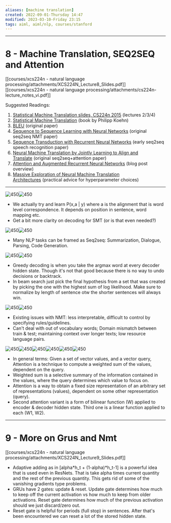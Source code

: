 ```yaml
---
aliases: [machine translation]
created: 2022-09-01-Thursday 14:47
modified: 2023-03-10-Friday 23:15
tags: aiml, aiml/nlp, courses/stanford
---
```



---

# 8 - Machine Translation, SEQ2SEQ and Attention

[[courses/xcs224n - natural language processing/attachments/XCS224N_Lecture8_Slides.pdf]]
[[courses/xcs224n - natural language processing/attachments/cs224n-lecture_notes_vi.pdf]]

Suggested Readings:

1. [Statistical Machine Translation slides, CS224n 2015](https://web.stanford.edu/class/archive/cs/cs224n/cs224n.1162/syllabus.shtml) (lectures 2/3/4)
2. [Statistical Machine Translation](https://www.cambridge.org/core/books/statistical-machine-translation/94EADF9F680558E13BE759997553CDE5) (book by Philipp Koehn)
3. [BLEU](https://www.aclweb.org/anthology/P02-1040.pdf) (original paper)
4. [Sequence to Sequence Learning with Neural Networks](https://arxiv.org/pdf/1409.3215.pdf) (original seq2seq NMT paper)
5. [Sequence Transduction with Recurrent Neural Networks](https://arxiv.org/pdf/1211.3711.pdf) (early seq2seq speech recognition paper)
6. [Neural Machine Translation by Jointly Learning to Align and Translate](https://arxiv.org/pdf/1409.0473.pdf) (original seq2seq+attention paper)
7. [Attention and Augmented Recurrent Neural Networks](https://distill.pub/2016/augmented-rnns/) (blog post overview)
8. [Massive Exploration of Neural Machine Translation Architectures](https://arxiv.org/pdf/1703.03906.pdf) (practical advice for hyperparameter choices)
---

![450](courses/xcs224n%20-%20natural%20language%20processing/attachments/image41.png)![450](courses/xcs224n%20-%20natural%20language%20processing/attachments/image62.png)

- We actually try and learn P(x,a | y) where a is the alignment that is word level correspondence. It depends on position in sentence, word mapping etc.
- Get a bit more clarity on decoding for SMT (or is that even needed?)

![450](courses/xcs224n%20-%20natural%20language%20processing/attachments/image77.png)![450](courses/xcs224n%20-%20natural%20language%20processing/attachments/image28.png)

- Many NLP tasks can be framed as Seq2seq: Summarization, Dialogue, Parsing, Code Generation.

![450](courses/xcs224n%20-%20natural%20language%20processing/attachments/image2.png)![450](courses/xcs224n%20-%20natural%20language%20processing/attachments/image22.png)

- Greedy decoding is when you take the argmax word at every decoder hidden state. Though it's not that good because there is no way to undo decisions or backtrack.
- In beam search just pick the final hypothesis from a set that was created by picking the one with the highest sum of log likelihood. Make sure to normalize by length of sentence otw the shorter sentences will always win.

![450](courses/xcs224n%20-%20natural%20language%20processing/attachments/image44.png)![450](courses/xcs224n%20-%20natural%20language%20processing/attachments/image52.png)

- Existing issues with NMT: less interpretable, difficult to control by specifying rules/guidelines.
- Can't deal with out of vocabulary words; Domain mismatch between train & test; maintaining context over longer texts; low resource language pairs.

![450](courses/xcs224n%20-%20natural%20language%20processing/attachments/image7.png)![450](courses/xcs224n%20-%20natural%20language%20processing/attachments/image34.png)![450](courses/xcs224n%20-%20natural%20language%20processing/attachments/image64.png)![450](courses/xcs224n%20-%20natural%20language%20processing/attachments/image58.png)![450](courses/xcs224n%20-%20natural%20language%20processing/attachments/image50.png)![450](courses/xcs224n%20-%20natural%20language%20processing/attachments/image84.png)

- In general terms: Given a set of vector values, and a vector query, Attention is a technique to compute a weighted sum of the values, dependent on the query.
- Weighted sum is a selective summary of the information contained in the values, where the query determines which value to focus on.
- Attention is a way to obtain a fixed size representation of an arbitrary set of representations (values), dependent on some other representation (query).
- Second attention variant is a form of bilinear function (W) applied to encoder & decoder hidden state. Third one is a linear function applied to each (W1, W2).

---

# 9 - More on Grus and Nmt

[[courses/xcs224n - natural language processing/attachments/XCS224N_Lecture9_Slides.pdf]]

- Adaptive adding as in [alpha*h_t + (1-alpha)*h_t-1] is a powerful idea that is used even in ResNets. That is take alpha times current quantity and the rest of the previous quantity. This gets rid of some of the vanishing gradients type problems.
- GRUs have 2 gates: update & reset. Update gate determines how much to keep off the current activation vs how much to keep from older activations. Reset gate determines how much of the previous activation should we just discard/zero out.
- Reset gate is helpful for periods (full stop) in sentences. After that's been encountered we can reset a lot of the stored hidden state.
